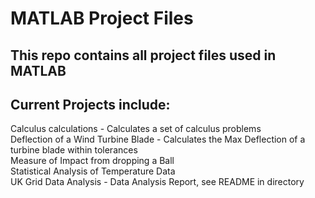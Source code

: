 # MATLAB Project Files
## This repo contains all project files used in MATLAB

## Current Projects include:
Calculus calculations - Calculates a set of calculus problems<br>
Deflection of a Wind Turbine Blade - Calculates the Max Deflection of a turbine blade within tolerances<br>
Measure of Impact from dropping a Ball<br>
Statistical Analysis of Temperature Data<br>
UK Grid Data Analysis - Data Analysis Report, see README in directory<br>
